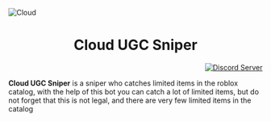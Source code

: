 <div width="100px">

![Cloud](https://cdn.discordapp.com/attachments/1133768987059163247/1135692497297883307/168_20230731215620.png)


</div>

<div align="center">

# Cloud UGC Sniper

</div>


<div align="right">

[![Discord Server](https://cdn.discordapp.com/attachments/1133768987059163247/1143972253642522634/220_20230824001628.png)](https://discord.gg/sVGcKgTnPN)

</div>

**Cloud UGC Sniper** is a sniper who catches limited items in the roblox catalog, with the help of this bot you can catch a lot of limited items, but do not forget that this is not legal, and there are very few limited items in the catalog